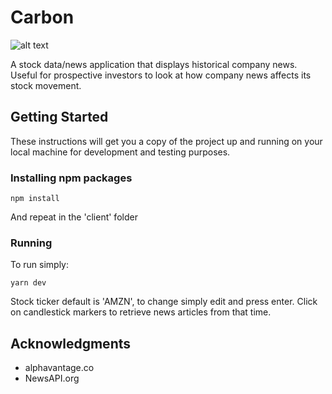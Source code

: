 # Carbon

![alt text](https://raw.githubusercontent.com/balucas/carbon/master/sample.png)

A stock data/news application that displays historical company news. Useful for prospective investors to look at how company news affects its stock movement.

## Getting Started

These instructions will get you a copy of the project up and running on your local machine for development and testing purposes.


### Installing npm packages

```
npm install
```

And repeat in the 'client' folder


### Running

To run simply:

```
yarn dev
```

Stock ticker default is 'AMZN', to change simply edit and press enter. Click on candlestick markers to retrieve news articles from that time.

## Acknowledgments

* alphavantage.co
* NewsAPI.org
